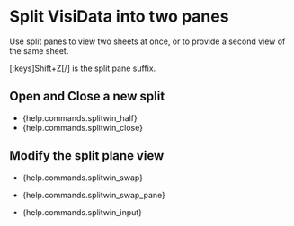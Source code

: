 # Split VisiData into two panes

Use split panes to view two sheets at once, or to provide a second view of the same sheet.

[:keys]Shift+Z[/] is the split pane suffix.

## Open and Close a new split

- {help.commands.splitwin_half}
- {help.commands.splitwin_close}

## Modify the split plane view

- {help.commands.splitwin_swap}
- {help.commands.splitwin_swap_pane}

- {help.commands.splitwin_input}
